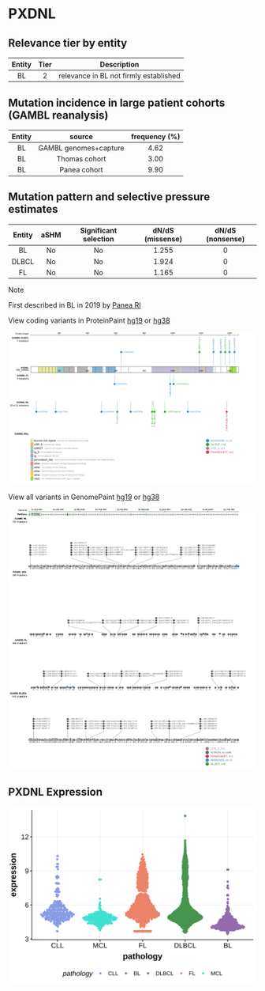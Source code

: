 # PXDNL

## Relevance tier by entity

|Entity|Tier|Description                           |
|:------:|:----:|--------------------------------------|
|BL    |2   |relevance in BL not firmly established|

## Mutation incidence in large patient cohorts (GAMBL reanalysis)

|Entity|source               |frequency (%)|
|:------:|:---------------------:|:-------------:|
|BL    |GAMBL genomes+capture|4.62         |
|BL    |Thomas cohort        |3.00         |
|BL    |Panea cohort         |9.90         |

## Mutation pattern and selective pressure estimates

|Entity|aSHM|Significant selection|dN/dS (missense)|dN/dS (nonsense)|
|:------:|:----:|:---------------------:|:----------------:|:----------------:|
|BL    |No  |No                   |1.255           |0               |
|DLBCL |No  |No                   |1.924           |0               |
|FL    |No  |No                   |1.165           |0               |


> [!NOTE]
> First described in BL in 2019 by [Panea RI](https://pubmed.ncbi.nlm.nih.gov/31558468)


View coding variants in ProteinPaint [hg19](https://morinlab.github.io/LLMPP/GAMBL/PXDNL_protein.html)  or [hg38](https://morinlab.github.io/LLMPP/GAMBL/PXDNL_protein_hg38.html)

![image](images/proteinpaint/PXDNL_NM_144651.svg)

View all variants in GenomePaint [hg19](https://morinlab.github.io/LLMPP/GAMBL/PXDNL.html)  or [hg38](https://morinlab.github.io/LLMPP/GAMBL/PXDNL_hg38.html)

![image](images/proteinpaint/PXDNL.svg)
## PXDNL Expression
![image](images/gene_expression/PXDNL_by_pathology.svg)
